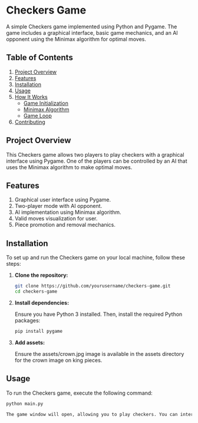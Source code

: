 # Checkers Game

A simple Checkers game implemented using Python and Pygame. The game includes a graphical interface, basic game mechanics, and an AI opponent using the Minimax algorithm for optimal moves.

## Table of Contents

1. [Project Overview](#project-overview)
2. [Features](#features)
3. [Installation](#installation)
4. [Usage](#usage)
5. [How It Works](#how-it-works)
   - [Game Initialization](#game-initialization)
   - [Minimax Algorithm](#minimax-algorithm)
   - [Game Loop](#game-loop)
6. [Contributing](#contributing)

## Project Overview

This Checkers game allows two players to play checkers with a graphical interface using Pygame. One of the players can be controlled by an AI that uses the Minimax algorithm to make optimal moves.

## Features

1. Graphical user interface using Pygame.
2. Two-player mode with AI opponent.
3. AI implementation using Minimax algorithm.
4. Valid moves visualization for user.
5. Piece promotion and removal mechanics.

## Installation

To set up and run the Checkers game on your local machine, follow these steps:

1. **Clone the repository:**

   ```bash
   git clone https://github.com/yourusername/checkers-game.git
   cd checkers-game

2. **Install dependencies:**
   
   Ensure you have Python 3 installed. Then, install the required Python packages:

   ```bash
   pip install pygame

4. **Add assets:**
   
   Ensure the assets/crown.jpg image is available in the assets directory for the crown image on king pieces.

## Usage

To run the Checkers game, execute the following command:

```bash
python main.py

The game window will open, allowing you to play checkers. You can interact with the game using your mouse to select and move pieces.
